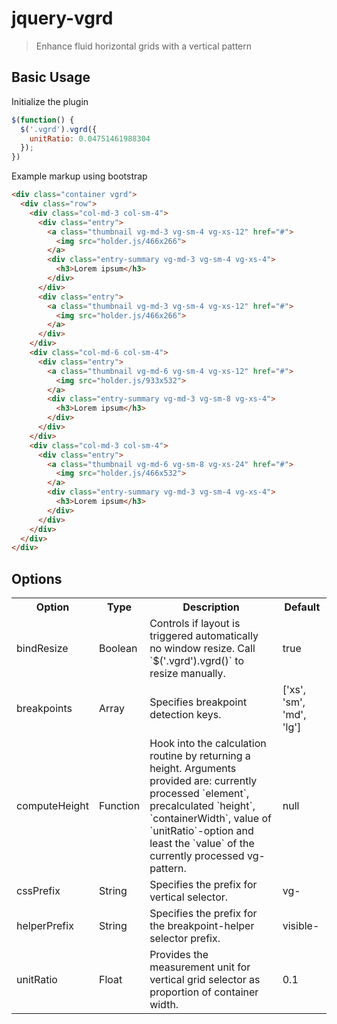 jquery-vgrd
===========

> Enhance fluid horizontal grids with a vertical pattern


Basic Usage
-----------

Initialize the plugin
```js
$(function() {
  $('.vgrd').vgrd({
    unitRatio: 0.04751461988304
  });
})
```

Example markup using bootstrap
```html
<div class="container vgrd">
  <div class="row">
    <div class="col-md-3 col-sm-4">
      <div class="entry">
        <a class="thumbnail vg-md-3 vg-sm-4 vg-xs-12" href="#">
          <img src="holder.js/466x266"> 
        </a>
        <div class="entry-summary vg-md-3 vg-sm-4 vg-xs-4">
          <h3>Lorem ipsum</h3>
        </div>
      </div>
      <div class="entry">
        <a class="thumbnail vg-md-3 vg-sm-4 vg-xs-12" href="#">
          <img src="holder.js/466x266"> 
        </a>
      </div>
    </div>
    <div class="col-md-6 col-sm-4">
      <div class="entry">
        <a class="thumbnail vg-md-6 vg-sm-4 vg-xs-12" href="#">
          <img src="holder.js/933x532"> 
        </a>
        <div class="entry-summary vg-md-3 vg-sm-8 vg-xs-4">
          <h3>Lorem ipsum</h3>
        </div>
      </div>
    </div>
    <div class="col-md-3 col-sm-4">
      <div class="entry">
        <a class="thumbnail vg-md-6 vg-sm-8 vg-xs-24" href="#">
          <img src="holder.js/466x532"> 
        </a>
        <div class="entry-summary vg-md-3 vg-sm-4 vg-xs-4">
          <h3>Lorem ipsum</h3>
        </div>
      </div>
    </div>
  </div>
</div>
```

Options
-------

<table>
  <tr>
    <th>Option</th><th>Type</th><th>Description</th><th>Default</th>
  </tr>
  <tr>
    <td>bindResize</td>
    <td>Boolean</td>
    <td>
      Controls if layout is triggered automatically no window resize. Call `$('.vgrd').vgrd()` to resize manually. 
    </td>
    <td>
      true
    </td>
  </tr>
  <tr>
    <td>breakpoints</td>
    <td>Array</td>
    <td>
      Specifies breakpoint detection keys.
    </td>
    <td>
      ['xs', 'sm', 'md', 'lg']
    </td>
  </tr>
  <tr>
    <td>computeHeight</td>
    <td>Function</td>
    <td>
      Hook into the calculation routine by returning a height. Arguments provided are: currently processed `element`, precalculated `height`, `containerWidth`, value of `unitRatio`-option and least the `value` of the currently processed vg-pattern.
    </td>
    <td>
      null
    </td>
  </tr>
  <tr>
    <td>cssPrefix</td>
    <td>String</td>
    <td>
      Specifies the prefix for vertical selector.
    </td>
    <td>
      vg-
    </td>
  </tr>
  <tr>
    <td>helperPrefix</td>
    <td>String</td>
    <td>
      Specifies the prefix for the breakpoint-helper selector prefix.
    </td>
    <td>
      visible-
    </td>
  </tr>
  <tr>
    <td>unitRatio</td>
    <td>Float</td>
    <td>
      Provides the measurement unit for vertical grid selector as proportion of container width. 
    </td>
    <td>
      0.1
    </td>
  </tr>
</table>